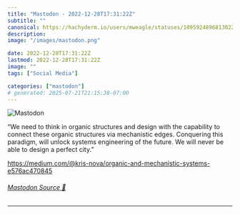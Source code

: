 ```yaml
---
title: "Mastodon - 2022-12-28T17:31:22Z"
subtitle: ""
canonical: https://hachyderm.io/users/mweagle/statuses/109592489681302295
description:
image: "/images/mastodon.png"

date: 2022-12-28T17:31:22Z
lastmod: 2022-12-28T17:31:22Z
image: ""
tags: ["Social Media"]

categories: ["mastodon"]
# generated: 2025-07-21T21:15:38-07:00
---
```

![Mastodon](/images/mastodon.png)

<p>“We need to think in organic structures and design with the capability to connect these organic structures via mechanistic edges. Conquering this paradigm, will unlock systems engineering of the future. We will never be able to design a perfect city.”</p><p><a href="https://medium.com/@kris-nova/organic-and-mechanistic-systems-e576ac470845" target="_blank" rel="nofollow noopener noreferrer" translate="no"><span class="invisible">https://</span><span class="ellipsis">medium.com/@kris-nova/organic-</span><span class="invisible">and-mechanistic-systems-e576ac470845</span></a></p>


###### [Mastodon Source 🐘](https://hachyderm.io/@mweagle/109592489681302295)

___
